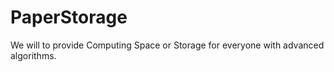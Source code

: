 # PaperStorage
We will to provide Computing Space or Storage for everyone with advanced algorithms.

